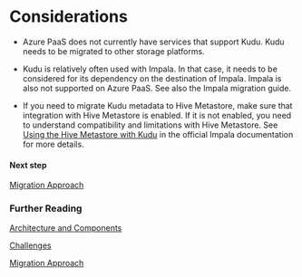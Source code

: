 # Considerations  

* Azure PaaS does not currently have services that support Kudu. Kudu needs to be migrated to other storage platforms.

* Kudu is relatively often used with Impala. In that case, it needs to be considered for its dependency on the destination of Impala. Impala is also not supported on Azure PaaS. See also the Impala migration guide.

* If you need to migrate Kudu metadata to Hive Metastore, make sure that integration with Hive Metastore is enabled. If it is not enabled, you need to understand compatibility and limitations with Hive Metastore. See [Using the Hive Metastore with Kudu](https://kudu.apache.org/docs/hive_metastore.html) in the official Impala documentation for more details.

#### Next step

[Migration Approach](migration-approach.md)

### Further Reading

[Architecture and Components](readme.md)

[Challenges](challenges.md)

[Migration Approach](migration-approach.md)
